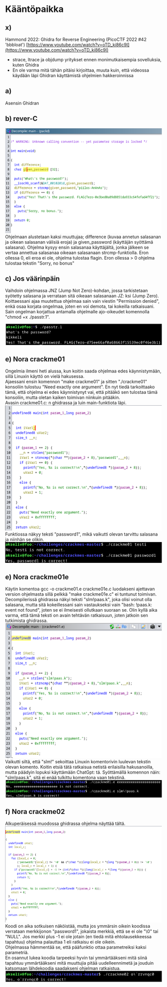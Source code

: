 # Kääntöpaikka

## x)
Hammond 2022: Ghidra for Reverse Engineering (PicoCTF 2022 #42 'bbbloat') [https://www.youtube.com/watch?v=oTD_ki86c9I](https://www.youtube.com/watch?v=oTD_ki86c9I)
- strace, ltrace ja objdump yritykset ennen monimutkaisempia sovelluksia, kuten Ghidra
- En ole varma mitä tähän pitäisi kirjoittaa, muuta kuin, että videossa käydään läpi Ghidran käyttämistä ohjelmien hakkeroinnissa

## a)
Asensin Ghidran

## b) rever-C
![packd ghidra](packd_ghidra.png)
Ohjelmaan alustetaan kaksi muuttujaa; difference (kuvaa annetun salasanan ja oikean salasanan välisiä eroja) ja given_password (käyttäjän syöttämä salasana). Ohjelma kysyy ensin salasanaa käyttäjältä, jonka jälkeen se vertaa annettua salasanaa oikeaan salasanaan strcmp-funktiolla. Eron ollessa 0, eli eroa ei ole, ohjelma tulostaa flagin. Eron ollessa > 0 ohjelma tulostaa tekstin "Sorry, no bonus"

## c) Jos väärinpäin
Vaihdoin ohjelmassa JNZ (Jump Not Zero)-kohdan, jossa tarkistetaan syötetty salasana ja verrataan sitä oikeaan salasanaan JZ: ksi (Jump Zero). Koittaessani ajaa muutettua ohjelmaa sain vain viestin "Permission denied", enkä osaa korjata ongelmaa, joten en voi demota, tai kokeilla ratkaisuani.
<br>
Sain ongelman korjattua antamalla ohjelmalle ajo-oikeudet komennolla "chmod +x ./passtr.1".

![kuva](passtr_wrong_password.png)

## e) Nora crackme01
Ongelmia ilmeni heti alussa, kun koitin saada ohjelmaa edes käynnistymään, sillä Linuxin käyttö on vielä hakusessa. <br>
Ajaessani ensin komennon "make crackme01" ja sitten "./crackme01" konsoliin tulostuu "Need exactly one argument". En nyt tiedä tarkoittaako tämä, että ohjelma ei edes käynnistynyt vai, että pitääkö sen tulostaa tämä konsoliin, mutta oletan kaiken toimivan niinkuin pitääkin.<br>
Avasin crackme01.c: n ghidrassa ja luin main-funktiota läpi.
![kuva](crackme01_decompiler.png)
Funktiossa näkyy teksti "password1", mikä vaikutti olevan tarvittu salasana ja niinhän se olikin.
![kuva](crackme01.c_solved.png)

## e) Nora crackme01e
Käytin komentoa gcc -o crackme01.e crackme01e.c luodakseni ajettavan version ohjelmasta sillä pelkkä "make crackme01e.c" ei tuntunut toimivan. <br>
Decompilerissä ghidrassa näkyi teksti "slm!paas.k", joka olisi voinut olla salasana, mutta sitä kokeillessani sain vastaukseksi vain "bash: !paas.k: event not found", joten se ei ilmeisesti ollutkaan suoraan se. Olin kyllä aika varma, että tämä teksti on avain tehtävän ratkaisuun, joten jatkoin sen tutkimista ghidrassa.
![kuva](crackme01.e_ghidra.png)
<br>
Vaikutti siltä, että "slm!" sekoittaa Linuxin komentorivin luulevan tekstin olevan komento. Koitin etsiä tätä ratkaisua netistä erilaisilla hakusanoilla, mutta päädyin lopuksi käyttämään ChatGpt: tä. Syöttämällä komennon näin: "slm\!paas.k", sitä ei enää tulkittu komentona vaan tekstinä.
![kuva](crackme01.e_solved.png)

## f) Nora crackme02
Alkuperäisessä muodossa ghidrassa ohjelma näyttää tältä.
![kuva](crackme02_original.png)
Koodi on aika sotkuisen näköistää, mutta jos ymmärsin oikein koodissa verrataan merkkijonon "password1", jokaista merkkiä, että se ei ole "\0" tai "NULL". Jos merkki plus -1 ei ole jotain (en tiedä mitä ehtolausekkeessa tapahtuu) ohjelma palauttaa 1 eli ratkaisu ei ole oikein.<br>
Ohjelmassa hämmentää se, että pääfunktio ottaa parametreiksi kaksi parametriä.<br>
En osannut lukea koodia tarpeeksi hyvin tai ymmärtääkseni mitä siinä tapahtuu ymmärtääkseni mitä muuttujia pitää uudelleennimetä ja jouduin katsomaan lähdekoodia saadakseni ohjelman ratkaistua.
![kuva](crackme02_solved.png)
